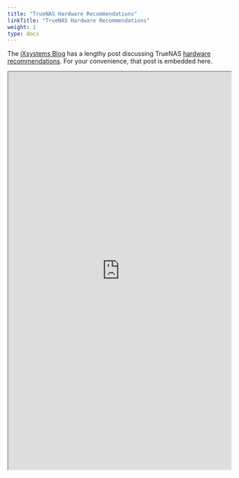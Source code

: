 ```yaml
---
title: "TrueNAS Hardware Recommendations"
linkTitle: "TrueNAS Hardware Recommendations"
weight: 1
type: docs
---
```


The [iXsystems Blog](https://www.ixsystems.com/blog) has a lengthy post discussing TrueNAS [hardware recommendations](https://www.ixsystems.com/blog/hardware-guide/).
For your convenience, that post is embedded here.

<iframe src="https://www.ixsystems.com/blog/hardware-guide/" width="100%" height="900"></iframe>
